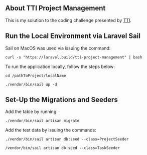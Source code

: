 ## About TTI Project Management

This is my solution to the coding challenge presented by [TTI](https://tti.care).

## Run the Local Environment via Laravel Sail

Sail on MacOS was used via issuing the command:

`curl -s "https://laravel.build/tti-project-management" | bash`

To run the application locally, follow the steps below:

`cd /pathToProject/localName`

`./vendor/bin/sail up -d`

## Set-Up the Migrations and Seeders

Add the table by running:

`./vendor/bin/sail artisan migrate`

Add the test data by issuing the commands:

`./vendor/bin/sail artisan db:seed --class=ProjectSeeder`

`/vendor/bin/sail artisan db:seed --class=TaskSeeder`